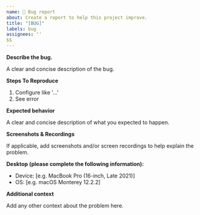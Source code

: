 ```yaml
---
name: 🐛 Bug report
about: Create a report to help this project improve.
title: "[BUG]"
labels: bug
assignees: ''
$$
---
```


**Describe the bug.**

A clear and concise description of the bug.


**Steps To Reproduce**

1. Configure like '...'
2. See error


**Expected behavior**

A clear and concise description of what you expected to happen.


**Screenshots & Recordings**

If applicable, add screenshots and/or screen recordings to help explain the problem.


**Desktop (please complete the following information):**

 - Device: [e.g. MacBook Pro (16-inch, Late 2021)]
 - OS: [e.g. macOS Monterey 12.2.2]


**Additional context**

Add any other context about the problem here.
